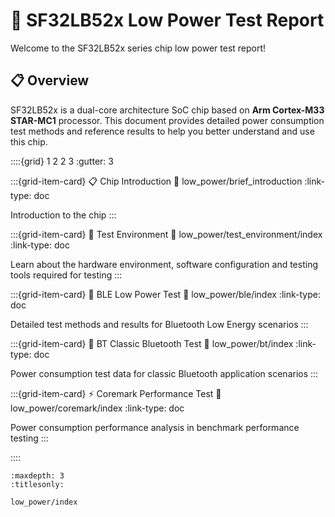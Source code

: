 # 🔋 SF32LB52x Low Power Test Report

Welcome to the SF32LB52x series chip low power test report!

## 📋 Overview

SF32LB52x is a dual-core architecture SoC chip based on **Arm Cortex-M33 STAR-MC1** processor. This document provides detailed power consumption test methods and reference results to help you better understand and use this chip.

::::{grid} 1 2 2 3
:gutter: 3

:::{grid-item-card} 📋 Chip Introduction
:link: low_power/brief_introduction
:link-type: doc

Introduction to the chip
:::

:::{grid-item-card} 🧪 Test Environment
:link: low_power/test_environment/index
:link-type: doc

Learn about the hardware environment, software configuration and testing tools required for testing
:::

:::{grid-item-card} 📡 BLE Low Power Test
:link: low_power/ble/index
:link-type: doc

Detailed test methods and results for Bluetooth Low Energy scenarios
:::

:::{grid-item-card} 🔵 BT Classic Bluetooth Test
:link: low_power/bt/index
:link-type: doc

Power consumption test data for classic Bluetooth application scenarios
:::

:::{grid-item-card} ⚡ Coremark Performance Test
:link: low_power/coremark/index
:link-type: doc

Power consumption performance analysis in benchmark performance testing
:::

::::


```{toctree}
:maxdepth: 3
:titlesonly:

low_power/index
```


